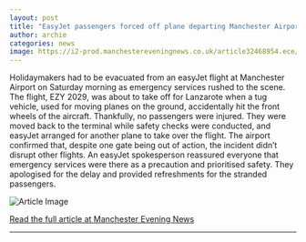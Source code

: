 ```yaml
---
layout: post
title: "EasyJet passengers forced off plane departing Manchester Airport as emergency services scrambled"
author: archie
categories: news
image: https://i2-prod.manchestereveningnews.co.uk/article32468954.ece/ALTERNATES/s1200/1_Manchester-Airport-EZY-2029-3.jpg
---
```

Holidaymakers had to be evacuated from an easyJet flight at Manchester Airport on Saturday morning as emergency services rushed to the scene. The flight, EZY 2029, was about to take off for Lanzarote when a tug vehicle, used for moving planes on the ground, accidentally hit the front wheels of the aircraft. Thankfully, no passengers were injured. They were moved back to the terminal while safety checks were conducted, and easyJet arranged for another plane to take over the flight. The airport confirmed that, despite one gate being out of action, the incident didn’t disrupt other flights. An easyJet spokesperson reassured everyone that emergency services were there as a precaution and prioritised safety. They apologised for the delay and provided refreshments for the stranded passengers.

![Article Image](https://i2-prod.manchestereveningnews.co.uk/article32468954.ece/ALTERNATES/s1200/1_Manchester-Airport-EZY-2029-3.jpg)

[Read the full article at Manchester Evening News](https://www.manchestereveningnews.co.uk/news/greater-manchester-news/easyjet-passengers-evacuated-plane-before-32468869)

---
